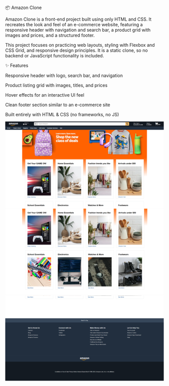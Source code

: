 
📦 Amazon Clone

Amazon Clone is a front-end project built using only HTML and CSS.
It recreates the look and feel of an e-commerce website, featuring a responsive header with navigation and search bar, a product grid with images and prices, and a structured footer.

This project focuses on practicing web layouts, styling with Flexbox and CSS Grid, and responsive design principles. It is a static clone, so no backend or JavaScript functionality is included.

✨ Features

Responsive header with logo, search bar, and navigation

Product listing grid with images, titles, and prices

Hover effects for an interactive UI feel

Clean footer section similar to an e-commerce site

Built entirely with HTML & CSS (no frameworks, no JS)

![Alt text](output1.png)
![Alt text](output2.png)
![Alt text](output3.png)

